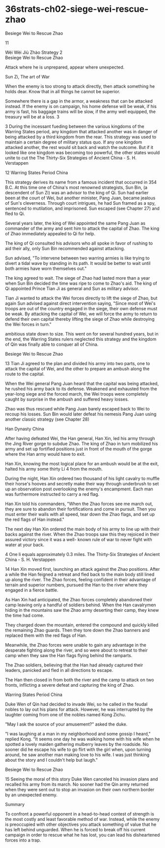 # 36strats-ch02-siege-wei-rescue-zhao

Besiege Wei to Rescue Zhao 
 
11 
 
Wéi Wèi Jiù Zhào 
Strategy 2                                                    
Besiege Wei to Rescue Zhao 
 
Attack where he is unprepared, appear where unexpected. 
 
Sun Zi, The art of War 
 
When the enemy is too strong to attack directly, then attack something 
he holds dear. Know that in all things he cannot be superior.  
 
Somewhere there is a gap in the armor, a weakness that can be attacked 
instead. If the enemy is on campaign, his home defense will be weak, if 
his army is fast, his baggage trains will be slow, if the army well 
equipped, the treasury will be at a loss. 3 
                                                      
3 During the incessant fueding between the various kingdoms of the Warring 
States period, any kingdom that attacked another was in danger of being 
attacked by a third kingdom from the rear. This strategy was used to maintain 
a certain degree of military status quo. If any one kingdom attacked another, 
the rest would sit back and watch the outcome. But if it looked like one 
kingdom was becoming too powerful, the other states would unite to cut the 
The Thirty-Six Strategies of Ancient China - S. H. Verstappen 
 
12 
Warring States Period China 
 
This strategy derives its name from a famous incident that occurred in 
354 B.C. At this time one of China's most renowned strategists, Sun 
Bin, (a descendent of Sun Zi) was an advisor to the king of Qi. Sun had 
earlier been at the court of Wei, but another minister, Pang Juan, 
became jealous of Sun's cleverness. Through court intrigues, he had 
Sun framed as a spy, sentenced to mutilation, and imprisoned. Sun 
escaped (see Chapter 27) and fled to Qi. 
 
Several years later, the king of Wei appointed the same Pang Juan as 
commander of the army and sent him to attack the capital of Zhao. The 
king of Zhao immediately appealed to Qi for help. 
 
The king of Qi consulted his advisors who all spoke in favor of rushing 
to aid their ally, only Sun Bin recommended against attacking. 
 
Sun advised, "To intervene between two warring armies is like trying to 
divert a tidal wave by standing in its path. It would be better to wait 
until both armies have worn themselves out." 
 
The king agreed to wait. The siege of Zhao had lasted more than a year 
when Sun Bin decided the time was ripe to come to Zhao's aid. The 
king of Qi appointed Prince Tian Ji as general and Sun as military 
advisor.  
 
Tian Ji wanted to attack the Wei forces directly to lift the siege of Zhao, 
but again Sun advised against direct intervention saying, "Since most of 
Wei's troops are out of the country engaged in the siege, their own 
defense must be weak. By attacking the capital of Wei, we will force the 
army to return to defend their own capital thereby lifting the siege of 
Zhao while destroying the Wei forces in turn."  
 
                                                                                                                    
ambitious state down to size. This went on for several hundred years, but in 
the end, the Warring States rulers neglected this strategy and the kingdom of 
Qin was finally able to conquer all of China. 
 
Besiege Wei to Rescue Zhao 
 
13 
Tian Ji agreed to the plan and divided his army into two parts, one to 
attack the capital of Wei, and the other to prepare an ambush along the 
route to the capital. 
 
When the Wei general Pang Juan heard that the capital was being 
attacked, he rushed his army back to its defense. Weakened and 
exhausted from the year-long siege and the forced march, the Wei 
troops were completely caught by surprise in the ambush and suffered 
heavy losses.  
 
Zhao was thus rescued while Pang Juan barely escaped back to Wei to 
recoup his losses. Sun Bin would later defeat his nemesis Pang Juan 
using another classic strategy (see Chapter 28) 
 
Han Dynasty China 
 
After having defeated Wei, the Han general, Han Xin, led his army 
through the Jing River gorge to subdue Zhao. The king of Zhao in turn 
mobilized his army and set up fortified positions just in front of the 
mouth of the gorge where the Han army would have to exit.  
 
Han Xin, knowing the most logical place for an ambush would be at the 
exit, halted his army some thirty Li  4 from the mouth. 
 
During the night, Han Xin ordered two thousand of his light cavalry to 
muffle their horse's hooves and secretly make their way through 
underbrush to set up an observation post overlooking the enemy's 
encampment. Each man was furthermore instructed to carry a red flag. 
 
Han Xin told his commanders, "When the Zhao forces see me march 
out, they are sure to abandon their fortifications and come in pursuit. 
Then you must enter their walls with all speed, tear down the Zhao 
flags, and set up the red flags of Han instead." 
 
The next day Han Xin ordered the main body of his army to line up 
with their backs against the river. When the Zhao troops saw this they 
rejoiced in their assured victory since it was a well- known rule of war 
to never fight with water at your back.  
                                                      
4 One li equals approximately 0.3 miles. 
The Thirty-Six Strategies of Ancient China - S. H. Verstappen 
 
14 
Han Xin moved first, launching an attack against the Zhao positions. 
After a while the Han feigned a retreat and fled back to the main body 
still lined up along the river. The Zhao forces, feeling confident in their 
advantage of terrain and superior numbers, pursued the Han to the river 
where they engaged in a fierce battle. 
 
As Han Xin had anticipated, the Zhao forces completely abandoned 
their camp leaving only a handful of soldiers behind. When the Han 
cavalrymen hiding in the mountains saw the Zhao army deserting their 
camp, they knew the time had come.  
 
They charged down the mountain, entered the compound and quickly 
killed the remaining Zhao guards. Then they tore down the Zhao 
banners and replaced them with the red flags of Han. 
 
Meanwhile, the Zhao forces were unable to gain any advantage in the 
desperate fighting along the river, and so were about to retreat to their 
camp when they saw the Han flags flying behind the ramparts.  
 
The Zhao soldiers, believing that the Han had already captured their 
leaders, panicked and fled in all directions to escape.  
 
The Han then closed in from both the river and the camp to attack on 
two fronts, inflicting a severe defeat and capturing the king of Zhao. 
 
Warring States Period China 
 
Duke Wen of Qin had decided to invade Wei, so he called in the feudal 
nobles to lay out his plans for attack. However, he was interrupted by 
the laughter coming from one of the nobles named Kong Zichu. 
 
"May I ask the source of your amusement?" asked the duke. 
 
"I was laughing at a man in my neighborhood and some gossip I 
heard," replied Kong. "It seems one day he was walking home with his 
wife when he spotted a lovely maiden gathering mulberry leaves by the 
roadside. No sooner did he escape his wife to go flirt with the girl when, 
upon turning around, he saw another man making love to his wife. I 
was just thinking about the story and I couldn't help but laugh." 
 
Besiege Wei to Rescue Zhao 
 
15 
Seeing the moral of this story Duke Wen canceled his invasion plans 
and recalled his army from its march. No sooner had the Qin army 
returned when they were sent out to stop an invasion on their own 
northern border by an unexpected enemy. 
 
Summary 
  
To confront a powerful opponent in a head-to-head contest of strength 
is the most costly and least favorable method of war. Instead, while the 
enemy is preoccupied with other objectives you attack something of 
value that he has left behind unguarded. When he is forced to break off 
his current campaign in order to rescue what he has lost, you can lead 
his disheartened forces into a trap. 
 
 
